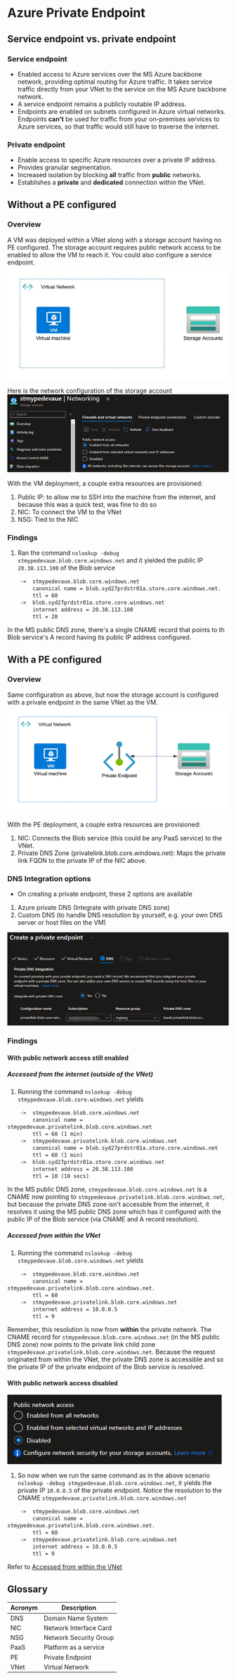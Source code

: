 # Azure Private Endpoint

## Service endpoint vs. private endpoint
### Service endpoint
* Enabled access to Azure services over the MS Azure backbone network, providing optimal routing for Azure traffic. It takes service traffic directly from your VNet to the service on the MS Azure backbone network.
* A service endpoint remains a publicly routable IP address.
* Endpoints are enabled on subnets configured in Azure virtual networks. Endpoints **can't** be used for traffic from your on-premises services to Azure services, so that traffic would still have to traverse the internet.

### Private endpoint
* Enable access to specific Azure resources over a private IP address.
* Provides granular segmentation.
* Increased isolation by blocking **all** traffic from **public** networks.
* Establishes a **private** and **dedicated** connection within the VNet.

## Without a PE configured

### Overview
A VM was deployed within a VNet along with a storage account having no PE configured. The storage account requires public network access to be enabled to allow the VM to reach it. You could also configure a service endpoint.
![Without PE](assets/images/without_pe.png)

Here is the network configuration of the storage account
![public network access](assets/images/public_netwok_access.png)

With the VM deployment, a couple extra resources are provisioned:
1.  Public IP: to allow me to SSH into the machine from the internet, and because this was a quick test, was fine to do so
1. NIC: To connect the VM to the VNet
1. NSG: Tied to the NIC

### Findings
1. Ran the command `nslookup -debug stmypedevaue.blob.core.windows.net` and it yielded the public IP `20.38.113.100` of the Blob service
```
    ->  stmypedevaue.blob.core.windows.net
        canonical name = blob.syd27prdstr01a.store.core.windows.net.
        ttl = 60
    ->  blob.syd27prdstr01a.store.core.windows.net
        internet address = 20.38.113.100
        ttl = 20
```

In the MS public DNS zone, there's a single CNAME record that points to th Blob service's A record having its public IP address configured.

## With a PE configured

### Overview
Same configuration as above, but now the storage account is configured with a private endpoint in the same VNet as the VM.
![With PE](assets/images/with_pe.png)

With the PE deployment, a couple extra resources are provisioned:
1. NIC: Connects the Blob service (this could be any PaaS service) to the VNet.
1. Private DNS Zone (privatelink.blob.core.windows.net): Maps the private link FQDN to the private IP of the NIC above.

### DNS Integration options
* On creating a private endpoint, these 2 options are available
1. Azure private DNS (Integrate with private DNS zone)
1. Custom DNS (to handle DNS resolution by yourself, e.g. your own DNS server or host files on the VM)

![Private endpoint DNS options](assets/images/pe_dns_options.png)

### Findings

#### With public network access still enabled
##### Accessed from the internet (outside of the VNet)
1. Running the command `nslookup -debug stmypedevaue.blob.core.windows.net` yields
```
    ->  stmypedevaue.blob.core.windows.net
        canonical name = stmypedevaue.privatelink.blob.core.windows.net
        ttl = 60 (1 min)
    ->  stmypedevaue.privatelink.blob.core.windows.net
        canonical name = blob.syd27prdstr01a.store.core.windows.net
        ttl = 60 (1 min)
    ->  blob.syd27prdstr01a.store.core.windows.net
        internet address = 20.38.113.100
        ttl = 10 (10 secs)
```

In the MS public DNS zone, `stmypedevaue.blob.core.windows.net` is a CNAME now pointing to `stmypedevaue.privatelink.blob.core.windows.net`, but because the private DNS zone isn't accessble from the internet, it resolves it using the MS public DNS zone which has it configured with the public IP of the Blob service (via CNAME and A record resolution).

##### Accessed from within the VNet

1. Running the command `nslookup -debug stmypedevaue.blob.core.windows.net` yields
```
    ->  stmypedevaue.blob.core.windows.net
        canonical name = stmypedevaue.privatelink.blob.core.windows.net.
        ttl = 60
    ->  stmypedevaue.privatelink.blob.core.windows.net
        internet address = 10.0.0.5
        ttl = 9
```

Remember, this resolution is now from **within** the private network. The CNAME record for `stmypedevaue.blob.core.windows.net` (in the MS public DNS zone) now points to the private link child zone `stmypedevaue.privatelink.blob.core.windows.net`. Because the request originated from within the VNet, the private DNS zone is accessible and so the private IP of the private endpoint of the Blob service is resolved.

#### With public network access disabled

![alt text](assets/images/public_network_access_disabled.png)

1. So now when we run the same command as in the above scenario `nslookup -debug stmypedevaue.blob.core.windows.net`, it yields the private IP `10.0.0.5` of the private endpoint. Notice the resolution to the CNAME `stmypedevaue.privatelink.blob.core.windows.net`
```
    ->  stmypedevaue.blob.core.windows.net
        canonical name = stmypedevaue.privatelink.blob.core.windows.net.
        ttl = 60
    ->  stmypedevaue.privatelink.blob.core.windows.net
        internet address = 10.0.0.5
        ttl = 9
```

Refer to [Accessed from within the VNet](#accessed-from-within-the-vnet)

## Glossary

| Acronym | Description | 
| - | - |
| DNS | Domain Name System |
| NIC | Network Interface Card |
| NSG | Network Security Group |
| PaaS | Platform as a service |
| PE | Private Endpoint |
| VNet| Virtual Network |
